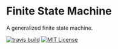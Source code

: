 # Finite State Machine
A generalized finite state machine.

[![travis build](https://img.shields.io/travis/jonoco/finite-state-machine.svg?style=flat-square)](https://travis-ci.org/jonoco/finite-state-machine)
[![MIT License](https://img.shields.io/npm/l/finite-state-machine.svg?style=flat-square)](https://opensource.org/licenses/MIT)